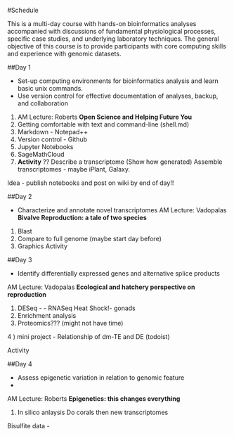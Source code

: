 #Schedule

This is a multi-day course with hands-on bioinformatics analyses accompanied with discussions of fundamental physiological processes, specific case studies, and underlying laboratory techniques. The general objective of this course is to provide participants with core computing skills and experience with genomic datasets.   



##Day 1
- Set-up computing environments for bioinformatics analysis and learn basic unix commands.    
- Use version control for effective documentation of analyses, backup, and collaboration

1) AM Lecture:  Roberts **Open Science and Helping Future You**
2) Getting comfortable with text and command-line (shell.md)
3) Markdown - Notepad++
4) Version control - Github
5) Jupyter Notebooks
6) SageMathCloud
7) **Activity** ??  Describe a transcriptome  (Show how generated)
Assemble transcriptomes - maybe iPlant, Galaxy.


Idea - publish notebooks and post on wiki by end of day!!



##Day 2
- Characterize and annotate novel transcriptomes 
AM Lecture:  Vadopalas **Bivalve Reproduction: a tale of two species**

1) Blast
2) Compare to full genome (maybe start day before) 
3) Graphics
Activity


##Day 3
- Identify differentially expressed genes and alternative splice products  

AM Lecture:  Vadopalas **Ecological and hatchery perspective on reproduction**

1) DESeq - - RNASeq Heat Shock!- gonads 
2) Enrichment analysis
3) Proteomics??? (might not have time)

4 ) mini project - Relationship of dm-TE and DE (todoist)

Activity 


##Day 4
- Assess epigenetic variation in relation to genomic feature
- 
AM Lecture:  Roberts **Epigenetics: this changes everything**

1) In silico anlaysis
Do corals
then new transcriptomes

Bisulfite data - 

